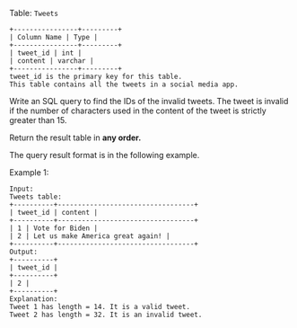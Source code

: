 Table: `Tweets`

```
+----------------+---------+
| Column Name | Type |
+----------------+---------+
| tweet_id | int |
| content | varchar |
+----------------+---------+
tweet_id is the primary key for this table.
This table contains all the tweets in a social media app.
```

Write an SQL query to find the IDs of the invalid tweets. The tweet is invalid if the number of characters used in the
content of the tweet is strictly greater than 15.

Return the result table in **any order.**

The query result format is in the following example.

Example 1:

```
Input:
Tweets table:
+----------+----------------------------------+
| tweet_id | content |
+----------+----------------------------------+
| 1 | Vote for Biden |
| 2 | Let us make America great again! |
+----------+----------------------------------+
Output:
+----------+
| tweet_id |
+----------+
| 2 |
+----------+
Explanation:
Tweet 1 has length = 14. It is a valid tweet.
Tweet 2 has length = 32. It is an invalid tweet.
```
